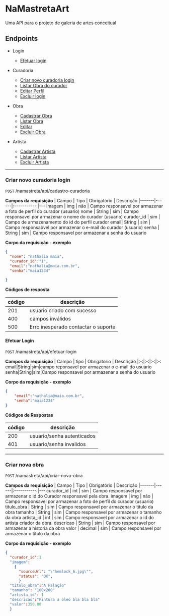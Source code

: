 # NaMastretaArt

Uma API para o projeto de galeria de artes conceitual

## Endpoints

- Login
  - [Efetuar login](#efetuar-login)
  
 - Curadoria
   - [Criar novo curadoria login](#criar-novo-curadoria-login)
   - [Listar Obra do curador](#listar-curadoria-obra)
   - [Editar Perfil](#editar-curadoria-perfil)
   - [Excluir login](#excluir-curadoria-perfil)
  
 - Obra
   - [Cadastrar Obra](#criar-nova-obra)
   - [Listar Obra](#listar-obra)
   - [Editar](#editar-obra)
   - [Excluir Obra](#excluir-obra)
   
 - Artista
   - [Cadastrar Artista](#criar-nova-obra)
   - [Listar Artista](#listar-obra)
   - [Excluir Artista](#excluir-obra)

--------------------------------------------------------------------------------------------------------------------------------------------------------

### Criar novo curadoria login

`POST` /namastreta/api/cadastro-curadoria

**Campos da requisição**
| Campo | Tipo | Obrigatório | Descrição 
|-------|------|:-----------:|---
imagem | img | não | Campo responsavel por armazenar a foto de perfil do curador (usuario)
nome | String | sim | Campo responsavel por armazenar o nome do curador (usuario)
curador_id | sim | Campo de armazenamento do id do perfil curador
email| String | sim | Campo responsabvel por armazenar o e-mail do curador (usuario)
senha | String | sim | Campo responsavel por armazenar a senha do usuario

**Corpo da requisição - exemplo**

```JSON
{
  "nome": "nathalia maia",
  "curador_id":"1",
  "email":"nathalia@maia.com.br",
  "senha":"maia1234"
    
}

```
**Códigos de resposta**

| código | descrição
|-|-
| 201 | usuario criado com sucesso
| 400 | campos inválidos
| 500 | Erro inesperado contactar o suporte

#### Efetuar Login

`POST` /namastreta/api/efetuar-login

**Campos da requisição**
|   Campo  |    tipo    |   Obrigatorio | Descrição
|:-:|:-:|:-:|:-:
email|String|sim|campo reponsavel por armazenar o e-mail do usuario
senha|String|sim|Campo responsavel por armazenar a senha do usuario

**Corpo da requisição - exemplo**

```JSON
{
    "email":"nathalia@maia.com.br",
    "senha":"maia1234"
}
```
**Códigos de Respostas**

| código | descrição
|-|-
| 200 | usuario/senha autenticados
| 401 | usuario/senha invalidos

--------------------------------------------------------------------------------------------------------------------------------------------------------

### Criar nova obra

`POST` /namastreta/api/criar-nova-obra

**Campos da requisição**
| Campo | Tipo | Obrigatório | Descrição 
|-------|------|:-----------:|---
curador_id | int | sim | Campo responsavel por armazenar o id do Curador responsavel pela obra.
imagem | img | não | Campo responsavel por armazenar a foto de perfil do curador (usuario)
titulo_obra | String | sim | Campo responsavel por armazenar o titulo da obra
tamanho | String | sim | Campo responsavel por armazenar o tamanho da obra
artista_id | int | sim | Campo responsavel por armazenar o id do artista criador da obra.
descricao | String | sim | Campo responsavel por armazenar a historia da obra
valor | decimal | sim | Campo responsavel por armazenar o titulo da obra

**Corpo da requisição - exemplo**

```JSON
{ 
  "curador_id":1
  "imagem":
    {
      "sourceUrl": "\"hemlock_6.jpg\"",
      "status": "OK",
      }
  "titulo_obra":"A Falação"
  "tamanho": "100x200"
  "artista_id": 1
  "descricao":"Pintura a oleo bla bla bla"
  "valor":350.00
  }
  
  
